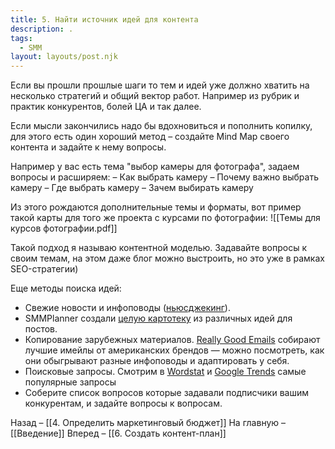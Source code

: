 ```yaml
---
title: 5. Найти источник идей для контента
description: .
tags:
  - SMM
layout: layouts/post.njk
---
```

Если вы прошли прошлые шаги то тем и идей уже должно хватить на несколько стратегий и общий вектор работ. Например из рубрик и практик конкурентов, болей ЦА и так далее.

Если мысли закончились надо бы вдохновиться и пополнить копилку, для этого есть один хороший метод – создайте Mind Map своего контента и задайте к нему вопросы.

Например у вас есть тема "выбор камеры для фотографа", задаем вопросы и расширяем:
– Как выбрать камеру
– Почему важно выбрать камеру
– Где выбрать камеру
– Зачем выбирать камеру

Из этого рождаются дополнительные темы и форматы, вот пример такой карты для того же проекта с курсами по фотографии:
![[Темы для курсов фотографии.pdf]]

Такой подход я называю контентной моделью. Задавайте вопросы к своим темам, на этом даже блог можно выстроить, но это уже в рамках SEO-стратегии)

Еще методы поиска идей:
- Свежие новости и инфоповоды ([ньюсджекинг](https://texterra.ru/blog/chto-takoe-nyusdzheking-rossiyskie-primery-sovety-i-chek-listy.html?roistat_visit=315180#h2-2)). 
- SMMPlanner создали [целую картотеку](https://cards.smmplanner.com/?roistat_visit=315180) из различных идей для постов.
- Копирование зарубежных материалов. [Really Good Emails](https://reallygoodemails.com/?roistat_visit=315180) собирают лучшие имейлы от американских брендов — можно посмотреть, как они обыгрывают разные инфоповоды и адаптировать у себя.
- Поисковые запросы. Смотрим в [Wordstat](https://wordstat.yandex.ru/?roistat_visit=315180) и [Google Trends](https://trends.google.ru/trends/?roistat_visit=315180) самые популярные запросы
- Соберите список вопросов которые задавали подписчики вашим конкурентам, и задайте вопросы к вопросам.

Назад – [[4. Определить маркетинговый бюджет]]
На главную – [[Введение]]
Вперед – [[6. Создать контент-план]]